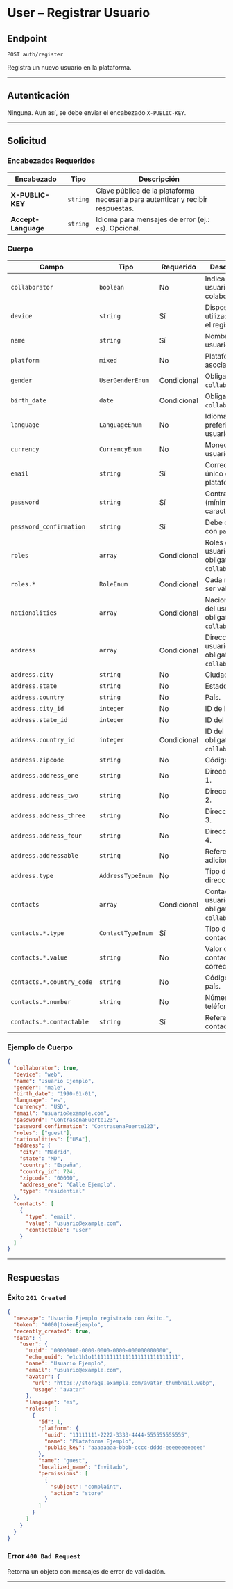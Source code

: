 <!-- markdownlint-disable MD013 -->

# User – Registrar Usuario

## Endpoint

`POST auth/register`

Registra un nuevo usuario en la plataforma.

---

## Autenticación

Ninguna. Aun así, se debe enviar el encabezado `X-PUBLIC-KEY`.

---

## Solicitud

### Encabezados Requeridos

| Encabezado | Tipo | Descripción |
| --------- | ---- | ----------- |
| **X-PUBLIC-KEY** | `string` | Clave pública de la plataforma necesaria para autenticar y recibir respuestas. |
| **Accept-Language** | `string` | Idioma para mensajes de error (ej.: `es`). Opcional. |

### Cuerpo

| Campo | Tipo | Requerido | Descripción |
| ----- | ---- | --------- | ----------- |
| `collaborator` | `boolean` | No | Indica si el usuario es colaborador. |
| `device` | `string` | Sí | Dispositivo utilizado para el registro. |
| `name` | `string` | Sí | Nombre del usuario. |
| `platform` | `mixed` | No | Plataforma asociada. |
| `gender` | `UserGenderEnum` | Condicional | Obligatorio con `collaborator`. |
| `birth_date` | `date` | Condicional | Obligatorio con `collaborator`. |
| `language` | `LanguageEnum` | No | Idioma preferido del usuario. |
| `currency` | `CurrencyEnum` | No | Moneda del usuario. |
| `email` | `string` | Sí | Correo válido y único en la plataforma. |
| `password` | `string` | Sí | Contraseña (mínimo 8 caracteres). |
| `password_confirmation` | `string` | Sí | Debe coincidir con `password`. |
| `roles` | `array` | Condicional | Roles del usuario; obligatorio con `collaborator`. |
| `roles.*` | `RoleEnum` | Condicional | Cada rol debe ser válido. |
| `nationalities` | `array` | Condicional | Nacionalidades del usuario; obligatorio con `collaborator`. |
| `address` | `array` | Condicional | Dirección del usuario; obligatorio con `collaborator`. |
| `address.city` | `string` | No | Ciudad. |
| `address.state` | `string` | No | Estado. |
| `address.country` | `string` | No | País. |
| `address.city_id` | `integer` | No | ID de la ciudad. |
| `address.state_id` | `integer` | No | ID del estado. |
| `address.country_id` | `integer` | Condicional | ID del país; obligatorio con `collaborator`. |
| `address.zipcode` | `string` | No | Código postal. |
| `address.address_one` | `string` | No | Dirección línea 1. |
| `address.address_two` | `string` | No | Dirección línea 2. |
| `address.address_three` | `string` | No | Dirección línea 3. |
| `address.address_four` | `string` | No | Dirección línea 4. |
| `address.addressable` | `string` | No | Referencia adicional. |
| `address.type` | `AddressTypeEnum` | No | Tipo de dirección. |
| `contacts` | `array` | Condicional | Contactos del usuario; obligatorio con `collaborator`. |
| `contacts.*.type` | `ContactTypeEnum` | Sí | Tipo de contacto. |
| `contacts.*.value` | `string` | No | Valor del contacto (ej.: correo). |
| `contacts.*.country_code` | `string` | No | Código de país. |
| `contacts.*.number` | `string` | No | Número de teléfono. |
| `contacts.*.contactable` | `string` | Sí | Referencia del contacto. |

### Ejemplo de Cuerpo

```json
{
  "collaborator": true,
  "device": "web",
  "name": "Usuario Ejemplo",
  "gender": "male",
  "birth_date": "1990-01-01",
  "language": "es",
  "currency": "USD",
  "email": "usuario@example.com",
  "password": "ContrasenaFuerte123",
  "password_confirmation": "ContrasenaFuerte123",
  "roles": ["guest"],
  "nationalities": ["USA"],
  "address": {
    "city": "Madrid",
    "state": "MD",
    "country": "España",
    "country_id": 724,
    "zipcode": "00000",
    "address_one": "Calle Ejemplo",
    "type": "residential"
  },
  "contacts": [
    {
      "type": "email",
      "value": "usuario@example.com",
      "contactable": "user"
    }
  ]
}
```

---

## Respuestas

### Éxito `201 Created`

```json
{
  "message": "Usuario Ejemplo registrado con éxito.",
  "token": "0000|tokenEjemplo",
  "recently_created": true,
  "data": {
    "user": {
      "uuid": "00000000-0000-0000-0000-000000000000",
      "echo_uuid": "e1c1h1o1111111111111111111111111111",
      "name": "Usuario Ejemplo",
      "email": "usuario@example.com",
      "avatar": {
        "url": "https://storage.example.com/avatar_thumbnail.webp",
        "usage": "avatar"
      },
      "language": "es",
      "roles": [
        {
          "id": 1,
          "platform": {
            "uuid": "11111111-2222-3333-4444-555555555555",
            "name": "Plataforma Ejemplo",
            "public_key": "aaaaaaaa-bbbb-cccc-dddd-eeeeeeeeeeee"
          },
          "name": "guest",
          "localized_name": "Invitado",
          "permissions": [
            {
              "subject": "complaint",
              "action": "store"
            }
          ]
        }
      ]
    }
  }
}
```

### Error `400 Bad Request`

Retorna un objeto con mensajes de error de validación.

---

<!-- markdownlint-enable MD013 -->
